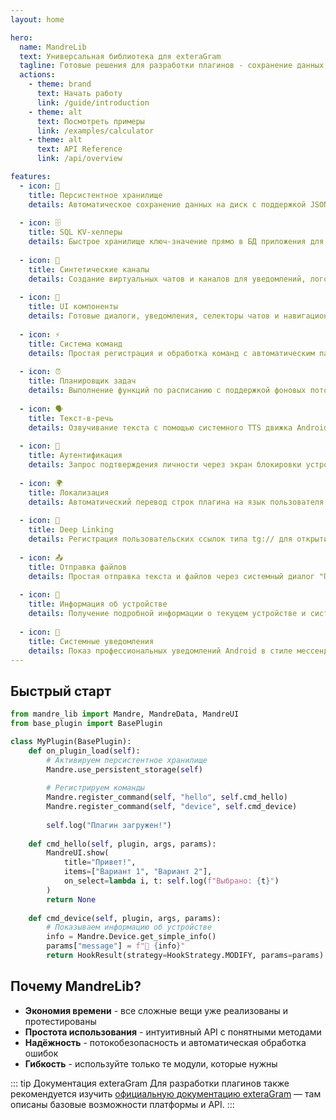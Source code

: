 ```yaml
---
layout: home

hero:
  name: MandreLib
  text: Универсальная библиотека для exteraGram
  tagline: Готовые решения для разработки плагинов - сохранение данных, UI, команды, планировщик и многое другое
  actions:
    - theme: brand
      text: Начать работу
      link: /guide/introduction
    - theme: alt
      text: Посмотреть примеры
      link: /examples/calculator
    - theme: alt
      text: API Reference
      link: /api/overview

features:
  - icon: 💾
    title: Персистентное хранилище
    details: Автоматическое сохранение данных на диск с поддержкой JSON. Все данные восстанавливаются при перезагрузке плагина.
  
  - icon: 🗄️
    title: SQL KV-хелперы
    details: Быстрое хранилище ключ-значение прямо в БД приложения для кэширования и конфигурации.
  
  - icon: 📡
    title: Синтетические каналы
    details: Создание виртуальных чатов и каналов для уведомлений, логов и статистики плагина.
  
  - icon: 🎨
    title: UI компоненты
    details: Готовые диалоги, уведомления, селекторы чатов и навигационные панели для создания красивого интерфейса.
  
  - icon: ⚡
    title: Система команд
    details: Простая регистрация и обработка команд с автоматическим парсингом аргументов.
  
  - icon: ⏰
    title: Планировщик задач
    details: Выполнение функций по расписанию с поддержкой фоновых потоков и автоматической отменой.
  
  - icon: 🗣️
    title: Текст-в-речь
    details: Озвучивание текста с помощью системного TTS движка Android.
  
  - icon: 🔐
    title: Аутентификация
    details: Запрос подтверждения личности через экран блокировки устройства.
  
  - icon: 🌍
    title: Локализация
    details: Автоматический перевод строк плагина на язык пользователя с кэшированием.
  
  - icon: 🔗
    title: Deep Linking
    details: Регистрация пользовательских ссылок типа tg:// для открытия функций плагина.
  
  - icon: 📤
    title: Отправка файлов
    details: Простая отправка текста и файлов через системный диалог "Поделиться" Android.
  
  - icon: 📱
    title: Информация об устройстве
    details: Получение подробной информации о текущем устройстве и системе.
  
  - icon: 🔔
    title: Системные уведомления
    details: Показ профессиональных уведомлений Android в стиле мессенджеров.
---
```


## Быстрый старт

```python
from mandre_lib import Mandre, MandreData, MandreUI
from base_plugin import BasePlugin

class MyPlugin(BasePlugin):
    def on_plugin_load(self):
        # Активируем персистентное хранилище
        Mandre.use_persistent_storage(self)
        
        # Регистрируем команды
        Mandre.register_command(self, "hello", self.cmd_hello)
        Mandre.register_command(self, "device", self.cmd_device)
        
        self.log("Плагин загружен!")
    
    def cmd_hello(self, plugin, args, params):
        MandreUI.show(
            title="Привет!",
            items=["Вариант 1", "Вариант 2"],
            on_select=lambda i, t: self.log(f"Выбрано: {t}")
        )
        return None
    
    def cmd_device(self, plugin, args, params):
        # Показываем информацию об устройстве
        info = Mandre.Device.get_simple_info()
        params["message"] = f"📱 {info}"
        return HookResult(strategy=HookStrategy.MODIFY, params=params)
```

## Почему MandreLib?

- **Экономия времени** - все сложные вещи уже реализованы и протестированы
- **Простота использования** - интуитивный API с понятными методами
- **Надёжность** - потокобезопасность и автоматическая обработка ошибок
- **Гибкость** - используйте только те модули, которые нужны

::: tip Документация exteraGram
Для разработки плагинов также рекомендуется изучить [официальную документацию exteraGram](https://plugins.exteragram.app) — там описаны базовые возможности платформы и API.
:::
